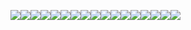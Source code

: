 [![](https://dl.dropboxusercontent.com/u/200015521/Social%20Icon%20Links/eBay.png)](http://www.ebay.com/usr/cmcomponents13)[![](https://dl.dropboxusercontent.com/u/200015521/Social%20Icon%20Links/Facebook.png)](https://www.facebook.com/CarloMoscatiello)[![](https://dl.dropboxusercontent.com/u/200015521/Social%20Icon%20Links/360cities.png)](https://www.360cities.net/profile/carlomoscatiello)[![](https://dl.dropboxusercontent.com/u/200015521/Social%20Icon%20Links/BatchGeo.png)](http://batchgeo.com/map/CarsLifeMap)[![](https://dl.dropboxusercontent.com/u/200015521/Social%20Icon%20Links/Deezer.png)](http://www.deezer.com/profile/735350015)[![](https://dl.dropboxusercontent.com/u/200015521/Social%20Icon%20Links/Giphy.png)](http://giphy.com/channel/cm85)[![](https://dl.dropboxusercontent.com/u/200015521/Social%20Icon%20Links/GitHub.png)](https://github.com/cm85)[![](https://dl.dropboxusercontent.com/u/200015521/Social%20Icon%20Links/Google.png)](https://plus.google.com/u/0/+CarloMoscatiello85)[![](https://dl.dropboxusercontent.com/u/200015521/Social%20Icon%20Links/Instagram.png)](https://instagram.com/CarloMoscatiello)[![](https://dl.dropboxusercontent.com/u/200015521/Social%20Icon%20Links/LinkedIn.png)](https://www.linkedin.com/in/carlomoscatiello)[![](https://dl.dropboxusercontent.com/u/200015521/Social%20Icon%20Links/Panoramio.png)](http://www.panoramio.com/user/cm85)[![](https://dl.dropboxusercontent.com/u/200015521/Social%20Icon%20Links/Peppinos.png)](http://www.peppinosonline.com/locations.html)[![](https://dl.dropboxusercontent.com/u/200015521/Social%20Icon%20Links/Pinterest.png)](https://www.pinterest.com/CarloMoscatello)[![](https://dl.dropboxusercontent.com/u/200015521/Social%20Icon%20Links/Smarterer.png)](http://smarterer.com/cm85)[![](https://dl.dropboxusercontent.com/u/200015521/Social%20Icon%20Links/Twitter.png)](https://twitter.com/C4RLOM)[![](https://dl.dropboxusercontent.com/u/200015521/Social%20Icon%20Links/YouTube.png)](https://www.youtube.com/user/CarlosCrazyClips)[![](https://dl.dropboxusercontent.com/u/200015521/Social%20Icon%20Links/CM%20Components.png)](http://www.cmcomponents.com)
